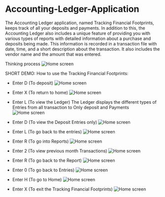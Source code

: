 # Accounting-Ledger-Application


The Accounting Ledger application, named Tracking Financial Footprints, keeps track of all your deposits and payments. In addition to this, the Accounting Ledger also includes a unique feature of providing you with various types of reports with detailed information about a purchase and deposits being made. This information is recorded in a transaction file with date, time, and a short description about the transaction. It also includes the vendor name and the amount that was entered.

Thinking process
![Home screen](images/Capstone-2.jpeg)

SHORT DEMO: 
How to use the  Tracking Financial Footprints: 

- Enter D (To deposit)
![Home screen](images/deposit.jpeg)


- Enter X (To return to home)
![Home screen](images/DHOME.jpeg)


- Enter L (To view the Ledger)
The Ledger displays the different types of Entries from all transaction to Only deposit and Payments
![Home screen](images/Ledger.jpeg)

- Enter D (To view the Deposit Entries only)
![Home screen](images/LedgerDesposit.jpeg)

- Enter L (To go back to the entries)
![Home screen](images/DLedgerHome.jpeg)

- Enter R (To go into Reports)
![Home screen](images/report.jpeg)

- Enter 2 (To view previous month Transactions)
![Home screen](images/reportPrevious.jpeg)

- Enter R (To go back to the Report)
![Home screen](images/ReturnReportHome.jpeg)

- Enter 0 (To go back to Entries)
![Home screen](images/returnLedger.jpeg)

- Enter H (To go to Home)
![Home screen](images/returnHome.jpeg)

- Enter X (To exit the Tracking Financial Footprints)
![Home screen](images/exit.jpeg)










